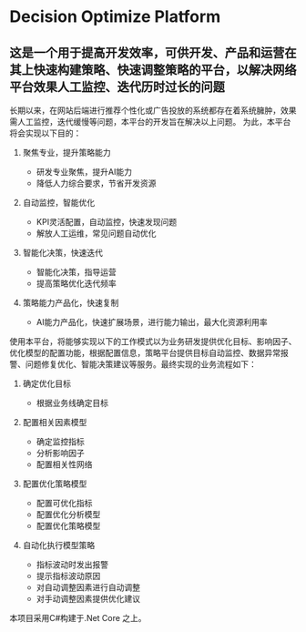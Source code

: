 # Decision Optimize Platform
## 这是一个用于提高开发效率，可供开发、产品和运营在其上快速构建策略、快速调整策略的平台，以解决网络平台效果人工监控、迭代历时过长的问题
长期以来，在网站后端进行推荐个性化或广告投放的系统都存在着系统臃肿，效果需人工监控，迭代缓慢等问题，本平台的开发旨在解决以上问题。
为此，本平台将会实现以下目的：
1. 聚焦专业，提升策略能力
   
   * 研发专业聚焦，提升AI能力
   * 降低人力综合要求，节省开发资源
2. 自动监控，智能优化
   
   + KPI灵活配置，自动监控，快速发现问题
   * 解放人工运维，常见问题自动优化
3. 智能化决策，快速迭代
     
     + 智能化决策，指导运营
     + 提高策略优化迭代频率
4. 策略能力产品化，快速复制
     
     - AI能力产品化，快速扩展场景，进行能力输出，最大化资源利用率

使用本平台，将能够实现以下的工作模式以为业务研发提供优化目标、影响因子、优化模型的配置功能，根据配置信息，策略平台提供目标自动监控、数据异常报警、问题修复优化、智能决策建议等服务。最终实现的业务流程如下：
1. 确定优化目标
      
      - 根据业务线确定目标
2. 配置相关因素模型
     
     - 确定监控指标
     - 分析影响因子
     - 配置相关性网络
3. 配置优化策略模型
     
     - 配置可优化指标
     - 配置优化分析模型
     - 配置优化策略模型
4. 自动化执行模型策略
     
     - 指标波动时发出报警
     - 提示指标波动原因
     - 对自动调整因素进行自动调整
     - 对手动调整因素提供优化建议


本项目采用C#构建于.Net Core 之上。
